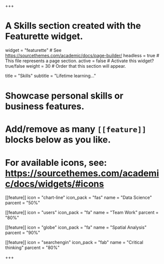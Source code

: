 +++
# A Skills section created with the Featurette widget.
widget = "featurette"  # See https://sourcethemes.com/academic/docs/page-builder/
headless = true  # This file represents a page section.
active = false  # Activate this widget? true/false
weight = 30  # Order that this section will appear.

title = "Skills"
subtitle = "Lifetime learning..."

# Showcase personal skills or business features.
# 
# Add/remove as many `[[feature]]` blocks below as you like.
# 
# For available icons, see: https://sourcethemes.com/academic/docs/widgets/#icons

[[feature]]
  icon = "chart-line"
  icon_pack = "fas"
  name = "Data Science"
  parcent = "50%"
  
[[feature]]
  icon = "users"
  icon_pack = "fa"
  name = "Team Work"
  parcent = "80%"  
  
[[feature]]
  icon = "globe"
  icon_pack = "fa"
  name = "Spatial Analysis"
  parcent = "90%"
  
[[feature]]
  icon = "searchengin"
  icon_pack = "fab"
  name = "Critical thinking"
  parcent = "80%"


+++
